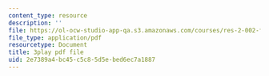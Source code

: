 ```yaml
---
content_type: resource
description: ''
file: https://ol-ocw-studio-app-qa.s3.amazonaws.com/courses/res-2-002-finite-element-procedures-for-solids-and-structures-spring-2010/2e7389a4bc45c5c85d5ebed6ec7a1887_4M-ijbL1gsk.pdf
file_type: application/pdf
resourcetype: Document
title: 3play pdf file
uid: 2e7389a4-bc45-c5c8-5d5e-bed6ec7a1887
---
```

